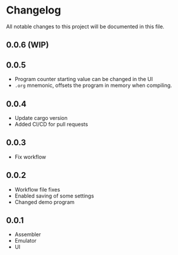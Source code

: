 # Changelog

All notable changes to this project will be documented in this file.

## 0.0.6 (WIP)

## 0.0.5

- Program counter starting value can be changed in the UI
- `.org` mnemonic, offsets the program in memory when compiling.

## 0.0.4

- Update cargo version
- Added CI/CD for pull requests

## 0.0.3

- Fix workflow

## 0.0.2

- Workflow file fixes
- Enabled saving of some settings
- Changed demo program

## 0.0.1

- Assembler
- Emulator
- UI

